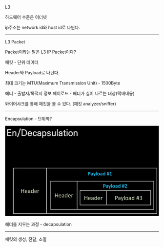 L3

하드웨어 수준은 이더넷

ip주소는 network id와 host id로 나뉜다.

---

L3 Packet

Packet이라는 말은 L3 IP Packet이다?

패킷 - 단위 데이터

Header와 Payload로 나뉜다.

최대 크기는 MTU(Maximum Transmission Unit) - 1500Byte

헤더 - 출발지/목적지 정보
페이로드 - 헤더가 실어 나르는 대상(택배내용)

와이어샤크를 통해 패킷을 볼 수 있다. (패킷 analyzer/sniffer)

---

Encapsulation - 단위화?

![img.png](../../img/OS_31.png)

헤더를 지우는 과정 - decapsulation

---

패킷의 생성, 전달, 소멸

